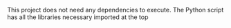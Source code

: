 This project does not need any dependencies to execute. The Python script has all the libraries necessary imported at the top